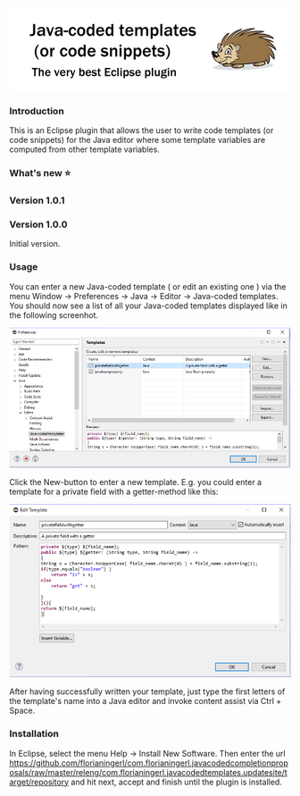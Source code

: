 ![Java-coded templates (or code snippets)](media/logo.png)

### Introduction
This is an Eclipse plugin that allows the user to write code templates (or code snippets) for the Java editor where some template variables are computed from other template variables.

### What's new :star:

### Version 1.0.1

### Version 1.0.0

Initial version.

### Usage
You can enter a new Java-coded template ( or edit an existing one ) via the menu Window -> Preferences -> Java -> Editor -> Java-coded templates. You should now see a list of all your Java-coded templates displayed like in the following screenhot.

![Screenshot1](screenshots/PreferencePage.PNG)

Click the New-button to enter a new template. E.g. you could enter a template for a private field with a getter-method like this:

![Screenshot2](screenshots/PrivateFieldWithGetter.PNG)

After having successfully written your template, just type the first letters of the template's name into a Java editor and invoke content assist via Ctrl + Space. 


### Installation

In Eclipse, select the menu Help -> Install New Software. Then enter the url https://github.com/florianingerl/com.florianingerl.javacodedcompletionproposals/raw/master/releng/com.florianingerl.javacodedtemplates.updatesite/target/repository and hit next, accept and finish until the plugin is installed.


